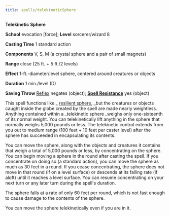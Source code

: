 ```yaml
---
title: spells/telekineticSphere
---
```

 **Telekinetic Sphere**

**School** evocation [force]; **Level** sorcerer/wizard 8

**Casting Time** 1 standard action

**Components** V, S, M (a crystal sphere and a pair of small magnets)

**Range** close (25 ft. + 5 ft./2 levels)

**Effect** 1-ft.-diameter/level sphere, centered around creatures or objects

**Duration** 1 min./level (D)

**Saving Throw** [Reflex](../combat.md#_reflex) negates (object); **[Spell Resistance](../glossary.md#_spell-resistance)** yes (object)

This spell functions like _ [resilient sphere](resilientSphere.md#_resilient-sphere), _but the creatures or objects caught inside the globe created by the spell are made nearly weightless. Anything contained within a _telekinetic sphere _weighs only one-sixteenth of its normal weight. You can telekinetically lift anything in the sphere that normally weighs 5,000 pounds or less. The telekinetic control extends from you out to medium range (100 feet + 10 feet per caster level) after the sphere has succeeded in encapsulating its contents.

You can move the sphere, along with the objects and creatures it contains that weigh a total of 5,000 pounds or less, by concentrating on the sphere. You can begin moving a sphere in the round after casting the spell. If you concentrate on doing so (a standard action), you can move the sphere as much as 30 feet in a round. If you cease concentrating, the sphere does not move in that round (if on a level surface) or descends at its falling rate (if aloft) until it reaches a level surface. You can resume concentrating on your next turn or any later turn during the spell's duration.

The sphere falls at a rate of only 60 feet per round, which is not fast enough to cause damage to the contents of the sphere.

You can move the sphere telekinetically even if you are in it.

